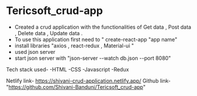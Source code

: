 # Tericsoft_crud-app
- Created a crud application with the functionalities of Get data , Post data , Delete data , Update data .
- To use this application first need to " create-react-app "app name"
- install libraries "axios , react-redux , Material-ui "
- used json server 
- start json server with "json-server --watch db.json --port 8080"

 
Tech stack used-
-HTML
-CSS
-Javascript
-Redux

Netlify link- https://shivani-crud-application.netlify.app/
Github link- "https://github.com/Shivani-Banduni/Tericsoft_crud-app"
